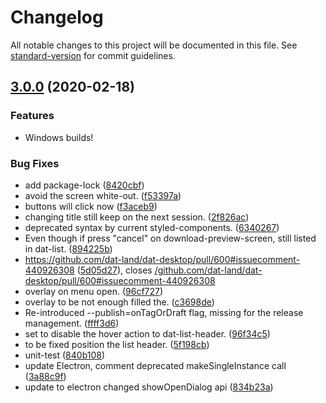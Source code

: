 # Changelog

All notable changes to this project will be documented in this file. See [standard-version](https://github.com/conventional-changelog/standard-version) for commit guidelines.

## [3.0.0](https://github.com/datproject/dat-desktop/compare/v2.1.0...v3.0.0) (2020-02-18)

### Features

* Windows builds!

### Bug Fixes

* add package-lock ([8420cbf](https://github.com/datproject/dat-desktop/commit/8420cbf44b7a05902dac014663886cd96e71b61d))
* avoid the screen white-out. ([f53397a](https://github.com/datproject/dat-desktop/commit/f53397aec79739b54d848a46726b242fee759ec1))
* buttons will click now ([f3aceb9](https://github.com/datproject/dat-desktop/commit/f3aceb9217ae4a97a5116a9f6e49b8de9de690f8))
* changing title still keep on the next session. ([2f826ac](https://github.com/datproject/dat-desktop/commit/2f826ac35155eda883773d840b76116c4bcc9630))
* deprecated syntax by current styled-components. ([6340267](https://github.com/datproject/dat-desktop/commit/634026755d15526edaac5a0888da9bc312915934))
* Even though if press "cancel" on download-preview-screen, still listed in dat-list. ([894225b](https://github.com/datproject/dat-desktop/commit/894225bedaa06b68835de9b4f386f74822b9f94b))
* https://github.com/dat-land/dat-desktop/pull/600#issuecomment-440926308 ([5d05d27](https://github.com/datproject/dat-desktop/commit/5d05d2737f0a504f37f1024620de75da44149b26)), closes [/github.com/dat-land/dat-desktop/pull/600#issuecomment-440926308](https://github.com/datproject//github.com/dat-land/dat-desktop/pull/600/issues/issuecomment-440926308)
* overlay on menu open. ([96cf727](https://github.com/datproject/dat-desktop/commit/96cf7279e347dd9e64cfc1ce418af892ccf7a71e))
* overlay to be not enough filled the. ([c3698de](https://github.com/datproject/dat-desktop/commit/c3698de98c63341489291fcbe723dc45db7dc88f))
* Re-introduced --publish=onTagOrDraft flag, missing for the release management. ([ffff3d6](https://github.com/datproject/dat-desktop/commit/ffff3d6f81906ca5dfe7a4e829ee237886f81541))
* set to disable the hover action to dat-list-header. ([96f34c5](https://github.com/datproject/dat-desktop/commit/96f34c597d795ee8367c119a8860e6ef69c26ae6))
* to be fixed position the list header. ([5f198cb](https://github.com/datproject/dat-desktop/commit/5f198cb32e63c1766977134c73e8060818482891))
* unit-test ([840b108](https://github.com/datproject/dat-desktop/commit/840b1086bf73a5fff81697d39d4e1ef522e727b6))
* update Electron, comment deprecated makeSingleInstance call ([3a88c9f](https://github.com/datproject/dat-desktop/commit/3a88c9f42aff12a12f8c43defcbae75a9ae22073))
* update to electron changed showOpenDialog api ([834b23a](https://github.com/datproject/dat-desktop/commit/834b23aed094007d6b8dd144d85fa5050f09f6bb))
